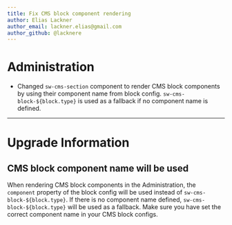 ```yaml
---
title: Fix CMS block component rendering
author: Elias Lackner
author_email: lackner.elias@gmail.com
author_github: @lacknere
---
```

# Administration
* Changed `sw-cms-section` component to render CMS block components by using their component name from block config. `sw-cms-block-${block.type}` is used as a fallback if no component name is defined.
___
# Upgrade Information
## CMS block component name will be used
When rendering CMS block components in the Administration, the `component` property of the block config will be used instead of `sw-cms-block-${block.type}`. If there is no component name defined, `sw-cms-block-${block.type}` will be used as a fallback. Make sure you have set the correct component name in your CMS block configs.
